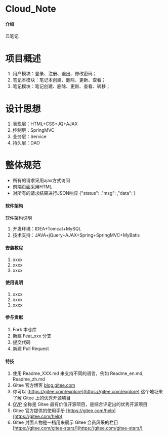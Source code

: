 # Cloud_Note

#### 介绍
云笔记
# 项目概述
1. 用户模块：登录、注册、退出、修改密码；
2. 笔记本模块：笔记本创建、删除、更新、查看；
3. 笔记模块：笔记创建、删除、更新、查看、转移；

# 设计思想
1. 表现层：HTML+CSS+JQ+AJAX
2. 控制层：SpringMVC
3. 业务层：Service
4. 持久层：DAO

# 整体规范
- 所有的请求采用ajax方式访问
- 前端页面采用HTML
- 对所有的请求结果进行JSON响应
	{"status":	,"msg":	,"data":	}
#### 软件架构
软件架构说明
1.  开发环境：IDEA+Tomcat+MySQL
2.  技术支持：JAVA+jQuery+AJAX+Spring+SpringMVC+MyBatis

#### 安装教程

1.  xxxx
2.  xxxx
3.  xxxx

#### 使用说明

1.  xxxx
2.  xxxx
3.  xxxx

#### 参与贡献

1.  Fork 本仓库
2.  新建 Feat_xxx 分支
3.  提交代码
4.  新建 Pull Request


#### 特技

1.  使用 Readme\_XXX.md 来支持不同的语言，例如 Readme\_en.md, Readme\_zh.md
2.  Gitee 官方博客 [blog.gitee.com](https://blog.gitee.com)
3.  你可以 [https://gitee.com/explore](https://gitee.com/explore) 这个地址来了解 Gitee 上的优秀开源项目
4.  [GVP](https://gitee.com/gvp) 全称是 Gitee 最有价值开源项目，是综合评定出的优秀开源项目
5.  Gitee 官方提供的使用手册 [https://gitee.com/help](https://gitee.com/help)
6.  Gitee 封面人物是一档用来展示 Gitee 会员风采的栏目 [https://gitee.com/gitee-stars/](https://gitee.com/gitee-stars/)
